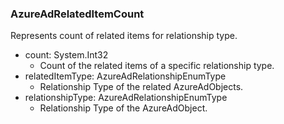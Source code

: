 ### AzureAdRelatedItemCount
Represents count of related items for relationship type.

- count: System.Int32
  - Count of the related items of a specific relationship type.
- relatedItemType: AzureAdRelationshipEnumType
  - Relationship Type of the related AzureAdObjects.
- relationshipType: AzureAdRelationshipEnumType
  - Relationship Type of the AzureAdObject.
